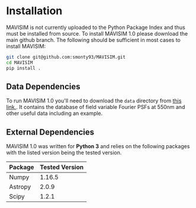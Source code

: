 # Installation

MAVISIM is not currently uploaded to the Python Package Index and thus must be installed from source. To install MAVISIM 1.0 please download the main github branch. The following should be sufficient in most cases to install MAVISIM:
```bash
git clone git@github.com:smonty93/MAVISIM.git
cd MAVISIM
pip install .
```

## Data Dependencies

To run MAVISIM 1.0 you'll need to download the `data` directory from <a href="http://www.mso.anu.edu.au/~montys/MAVISIM1/" target="_blank">this link.</a>. It contains the database of field variable Fourier PSFs at 550nm and other useful data including an example.

## External Dependencies

MAVISIM 1.0 was written for **Python 3** and relies on the following packages with the listed version being the tested version.

| Package     | Tested Version |
| -----------  | ----------- |
| Numpy      |   1.16.5    |
| Astropy      | 2.0.9    |
| Scipy | 1.2.1  |
